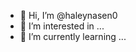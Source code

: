 - 👋 Hi, I’m @haleynasen0
- 👀 I’m interested in ...
- 🌱 I’m currently learning ...

<!---
haleynasen0/haleynasen0 is a ✨ special ✨ repository because its `README.md` (this file) appears on your GitHub profile.
You can click the Preview link to take a look at your changes.
--->
